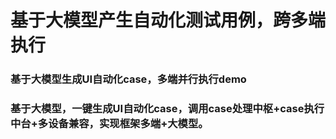 # 基于大模型产生自动化测试用例，跨多端执行
### 基于大模型生成UI自动化case，多端并行执行demo
### 基于大模型，一键生成UI自动化case，调用case处理中枢+case执行中台+多设备兼容，实现框架多端+大模型。

